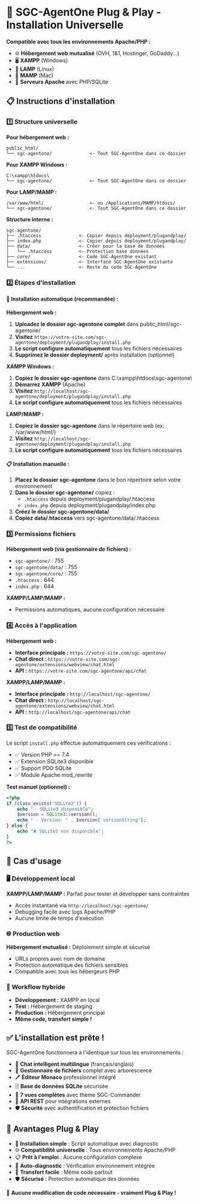 # 🔌 SGC-AgentOne Plug & Play - Installation Universelle

**Compatible avec tous les environnements Apache/PHP :**
- 🌐 **Hébergement web mutualisé** (OVH, 1&1, Hostinger, GoDaddy...)
- 🖥️ **XAMPP** (Windows) 
- 🐧 **LAMP** (Linux)
- 🍎 **MAMP** (Mac)
- 🚀 **Serveurs Apache** avec PHP/SQLite

## 📋 Instructions d'installation

### 1️⃣ Structure universelle

**Pour hébergement web :**
```
public_html/
└── sgc-agentone/              <- Tout SGC-AgentOne dans ce dossier
```

**Pour XAMPP Windows :**
```
C:\xampp\htdocs\
└── sgc-agentone/              <- Tout SGC-AgentOne dans ce dossier
```

**Pour LAMP/MAMP :**
```
/var/www/html/                 <- ou /Applications/MAMP/htdocs/
└── sgc-agentone/              <- Tout SGC-AgentOne dans ce dossier
```

**Structure interne :**
```
sgc-agentone/
├── .htaccess              <- Copier depuis deployment/plugandplay/
├── index.php              <- Copier depuis deployment/plugandplay/
├── data/                  <- Créer pour la base de données
│   └── .htaccess          <- Protection base données
├── core/                  <- Code SGC-AgentOne existant
├── extensions/            <- Interface SGC-AgentOne existante
└── ...                    <- Reste du code SGC-AgentOne
```

### 2️⃣ Étapes d'installation

#### 🤖 **Installation automatique (recommandée)** :

**Hébergement web :**
1. **Uploadez le dossier sgc-agentone complet** dans public_html/sgc-agentone/
2. **Visitez** `https://votre-site.com/sgc-agentone/deployment/plugandplay/install.php`
3. **Le script configure automatiquement** tous les fichiers nécessaires
4. **Supprimez le dossier deployment/** après installation (optionnel)

**XAMPP Windows :**
1. **Copiez le dossier sgc-agentone** dans C:\xampp\htdocs\sgc-agentone\
2. **Démarrez XAMPP** (Apache)
3. **Visitez** `http://localhost/sgc-agentone/deployment/plugandplay/install.php`
4. **Le script configure automatiquement** tous les fichiers nécessaires

**LAMP/MAMP :**
1. **Copiez le dossier sgc-agentone** dans le répertoire web (ex: /var/www/html/)
2. **Visitez** `http://localhost/sgc-agentone/deployment/plugandplay/install.php`
3. **Le script configure automatiquement** tous les fichiers nécessaires

#### 📋 **Installation manuelle** :
1. **Placez le dossier sgc-agentone** dans le bon répertoire selon votre environnement
2. **Dans le dossier sgc-agentone/** copiez :
   - `.htaccess` depuis deployment/plugandplay/.htaccess
   - `index.php` depuis deployment/plugandplay/index.php
3. **Créez le dossier sgc-agentone/data/**
4. **Copiez data/.htaccess** vers sgc-agentone/data/.htaccess

### 3️⃣ Permissions fichiers

**Hébergement web (via gestionnaire de fichiers) :**
- `sgc-agentone/` : 755
- `sgc-agentone/data/` : 755  
- `sgc-agentone/core/` : 755
- `.htaccess` : 644
- `index.php` : 644

**XAMPP/LAMP/MAMP :**
- Permissions automatiques, aucune configuration nécessaire

### 4️⃣ Accès à l'application

**Hébergement web :**
- **Interface principale :** `https://votre-site.com/sgc-agentone/`
- **Chat direct :** `https://votre-site.com/sgc-agentone/extensions/webview/chat.html`
- **API :** `https://votre-site.com/sgc-agentone/api/chat`

**XAMPP/LAMP/MAMP :**
- **Interface principale :** `http://localhost/sgc-agentone/`
- **Chat direct :** `http://localhost/sgc-agentone/extensions/webview/chat.html`
- **API :** `http://localhost/sgc-agentone/api/chat`

### 5️⃣ Test de compatibilité

Le script `install.php` effectue automatiquement ces vérifications :
- ✅ Version PHP >= 7.4
- ✅ Extension SQLite3 disponible
- ✅ Support PDO SQLite
- ✅ Module Apache mod_rewrite

**Test manuel (optionnel) :**
```php
<?php
if (class_exists('SQLite3')) {
    echo "✅ SQLite3 disponible";
    $version = SQLite3::version();
    echo " - Version: " . $version['versionString'];
} else {
    echo "❌ SQLite3 non disponible";
}
?>
```

## 🎯 Cas d'usage

### 🖥️ **Développement local**
**XAMPP/LAMP/MAMP :** Parfait pour tester et développer sans contraintes
- Accès instantané via `http://localhost/sgc-agentone/`
- Debugging facile avec logs Apache/PHP
- Aucune limite de temps d'exécution

### 🌐 **Production web**
**Hébergement mutualisé :** Déploiement simple et sécurisé
- URLs propres avec nom de domaine
- Protection automatique des fichiers sensibles
- Compatible avec tous les hébergeurs PHP

### 🔄 **Workflow hybride**
- **Développement :** XAMPP en local
- **Test :** Hébergement de staging
- **Production :** Hébergement principal
- **Même code, transfert simple !**

## ✅ L'installation est prête !

SGC-AgentOne fonctionnera à l'identique sur tous les environnements :
- 💬 **Chat intelligent multilingue** (français/anglais)
- 📁 **Gestionnaire de fichiers** complet avec arborescence
- 🖊️ **Éditeur Monaco** professionnel intégré
- 🗄️ **Base de données SQLite** sécurisée
- 🎨 **7 vues complètes** avec thème SGC-Commander
- 🔧 **API REST** pour intégrations externes
- 🛡️ **Sécurité** avec authentification et protection fichiers

## 🚀 Avantages Plug & Play

- 🔌 **Installation simple** : Script automatique avec diagnostic
- 🌐 **Compatibilité universelle** : Tous environnements Apache/PHP
- 📋 **Prêt à l'emploi** : Aucune configuration complexe
- 🎯 **Auto-diagnostic** : Vérification environnement intégrée
- 🔄 **Transfert facile** : Même code partout
- 🛡️ **Sécurisé** : Protection automatique des données

🎯 **Aucune modification de code nécessaire - vraiment Plug & Play !**